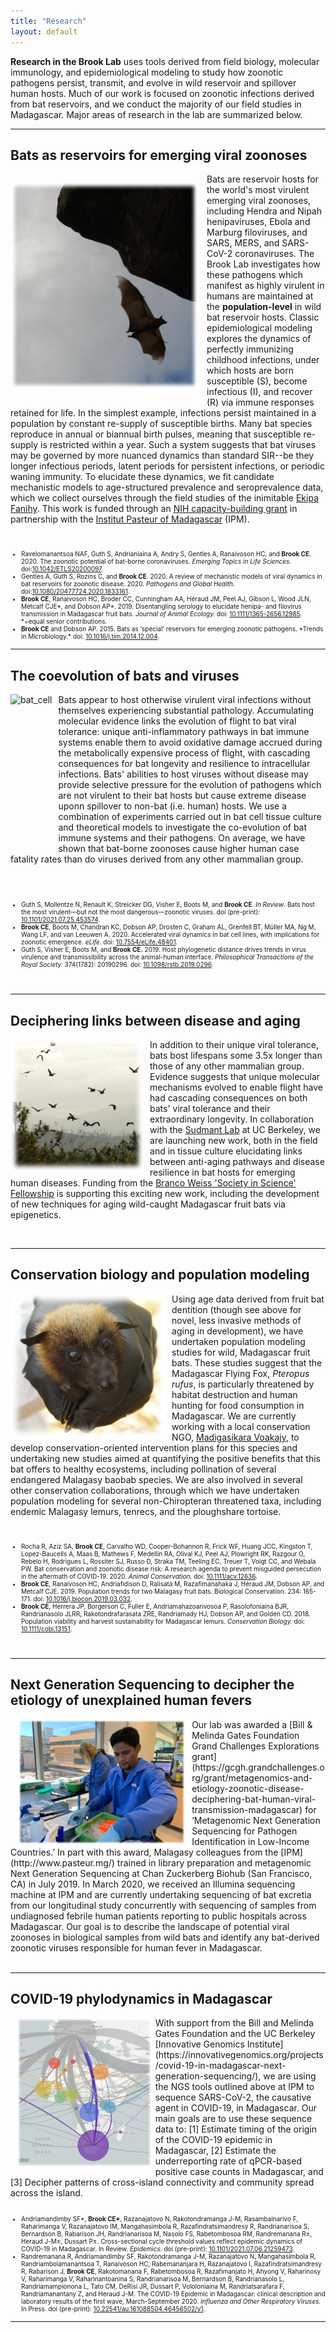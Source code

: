 ```yaml
---
title: "Research"
layout: default
---
```


**Research in the Brook Lab** uses tools derived from field biology, molecular immunology, and epidemiological modeling to study how zoonotic pathogens persist, transmit, and evolve in wild reservoir and spillover human hosts. Much of our work is focused on zoonotic infections derived from bat reservoirs, and we conduct the majority of our field studies in Madagascar. Major areas of research in the lab are summarized below. 

---

<h2>Bats as reservoirs for emerging viral zoonoses</h2>

<img src="/research/flying_bat.png" alt="bat" style="float: left; width: 300px; padding: 1em 1em 1em 0;">

Bats are  reservoir hosts for the world's most virulent emerging viral zoonoses, including Hendra and Nipah henipaviruses, Ebola and Marburg filoviruses, and SARS, MERS, and SARS-CoV-2 coronaviruses. The Brook Lab investigates how these pathogens which manifest as highly virulent in humans are maintained at the **population-level** in wild bat reservoir hosts. Classic epidemiological modeling explores the dynamics of perfectly immunizing childhood infections, under which hosts are  born susceptible (S), become infectious (I), and recover (R) via immune responses retained for life. In the simplest example, infections persist maintained in a population by constant re-supply of susceptible births. Many bat species reproduce in annual or biannual birth pulses, meaning that susceptible re-supply is restricted within a year. Such a system suggests that bat viruses may be governed by more nuanced dynamics than standard SIR--be they longer infectious periods, latent periods for persistent infections, or periodic waning immunity. To elucidate these dynamics, we fit candidate mechanistic models to age-structured prevalence and seroprevalence data, which we collect ourselves through the field studies of the inimitable [Ekipa Fanihy](team.html). This work is funded through an [NIH capacity-building grant](http://grantome.com/grant/NIH/R01-AI129822-01) in partnership with the [Institut Pasteur of Madagascar](http://www.pasteur.mg/) (IPM).

<div style="clear:both;">&nbsp;</div>

<font size="1">

<ul>
<li>Ravelomanantsoa NAF, Guth S, Andrianiaina A, Andry S, Gentles A, Ranaivoson HC, and <b>Brook CE</b>. 2020. The zoonotic potential of bat-borne coronaviruses. <i>Emerging Topics in Life Sciences.</i> doi:<a href="https://doi.org/10.1042/ETLS20200097">10.1042/ETLS20200097</a>.</li>
<li>Gentles A, Guth S, Rozins C, and  <b>Brook CE</b>. 2020. A review of mechanistic models of viral dynamics in bat reservoirs for zoonotic disease. 2020. <i>Pathogens and Global Health.</i> doi:<a href="https://doi.org/10.1080/20477724.2020.1833161">10.1080/20477724.2020.1833161</a>.</li>
<li><b>Brook CE</b>, Ranaivoson HC, Broder CC, Cunningham AA, Héraud JM, Peel AJ, Gibson L, Wood JLN, Metcalf CJE*, and Dobson AP*. 2019. Disentangling serology to elucidate henipa- and filovirus transmission in Madagascar fruit bats. <i>Journal of Animal Ecology.</i> doi: <a href="https://doi.org/10.1111/1365-2656.12985">10.1111/1365-2656.12985</a>. *=equal senior contributions.</li>
<li><b>Brook CE</b> and Dobson AP. 2015. Bats as ‘special’ reservoirs for emerging zoonotic pathogens. *Trends in Microbiology.* doi: <a href="https://doi.org/10.1016/j.tim.2014.12.004">10.1016/j.tim.2014.12.004</a>. </li>

</ul>

</font> 

---

<h2>The coevolution of bats and viruses</h2>

<img src="/assets/PaKi_EBOV_induced_10K_200hrs_CELL.gif" alt="bat_cell" style="height: 250px; padding-right: 10px;" align="left"> Bats appear to host otherwise virulent viral infections without themselves experiencing substantial pathology. Accumulating molecular evidence links the evolution of flight to bat viral tolerance: unique anti-inflammatory pathways in bat immune systems enable them to avoid oxidative damage accrued during the metabolically expensive process of flight, with cascading consequences for bat longevity and resilience to intracellular infections. Bats' abilities to host viruses without disease may provide selective pressure for the evolution of pathogens which are not virulent to their bat hosts but cause extreme disease uponn spillover to non-bat (i.e. human) hosts. We use a combination of experiments carried out in bat cell tissue culture and theoretical models to investigate the co-evolution of bat immune systems and their pathogens. On average, we have shown that bat-borne zoonoses cause higher human case fatality rates than do viruses derived from any other mammalian group.

<br>
<br>

<font size="1">

<ul>
<li>Guth S, Mollentze N, Renault K, Streicker DG, Visher E, Boots M, and <b>Brook CE</b>. <i>In Review</i>. Bats host the most virulent—but not the most dangerous—zoonotic viruses. doi (pre-print): <a href="https://www.biorxiv.org/content/10.1101/2021.07.25.453574v1">10.1101/2021.07.25.453574</a>. </li>

<li><b>Brook CE</b>, Boots M, Chandran KC, Dobson AP, Drosten C, Graham AL, Grenfell BT, Müller MA, Ng M, Wang LF, and van Leeuwen A. 2020. Accelerated viral dynamics in bat cell lines, with implications for zoonotic emergence. <i>eLife</i>. doi: <a href="https://elifesciences.org/articles/48401">10.7554/eLife.48401</a>. </li>

<li>Guth S, Visher E, Boots M, and <b>Brook CE.</b> 2019. Host phylogenetic distance drives trends in virus virulence and transmissibility across the animal-human interface. <i>Philosophical Transactions of the Royal Society.</i> 374(1782): 20190296. doi: <a href="https://doi.org/10.1098/rstb.2019.0296">10.1098/rstb.2019.0296</a>. </li>

</ul>

</font> 

<div style="clear:both;">&nbsp;</div>

---

<h2>Deciphering links between disease and aging</h2>

<img src="/assets/bat_pop.png" alt="bat_pop" style="height: 210px; padding-right: 10px;" align="left">In addition to their unique viral tolerance, bats bost lifespans some 3.5x longer than those of any other mammalian group. Evidence suggests that unique molecular mechanisms evolved to enable flight have had cascading consequences on both bats' viral tolerance and their extraordinary longevity. In collaboration with the [Sudmant Lab](https://www.sudmantlab.org/) at UC Berkeley, we are launching new work, both in the field and in tissue culture elucidating links between anti-aging pathways and disease resilience in bat hosts for emerging human diseases. Funding from the [Branco Weiss 'Society in Science' Fellowship](https://brancoweissfellowship.org/) is supporting this exciting new work, including the development of new techniques for aging wild-caught Madagascar fruit bats via epigenetics. 


<div style="clear:both;">&nbsp;</div>

---

<h2>Conservation biology and population modeling</h2>

<img src="/assets/baby_bat.png" alt="baby_bat" style="height: 230px; padding-right: 10px;" align="left">Using age data derived from fruit bat dentition (though see above for novel, less invasive methods of aging in development), we have undertaken population modeling studies for wild, Madagascar fruit bats. These studies suggest that the Madagascar Flying Fox, *Pteropus rufus*, is particularly threatened by habitat destruction and human hunting for food consumption in Madagascar. We are currently working with a local conservation NGO, [Madigasikara Voakajy](https://www.madagasikara-voakajy.org/), to develop conservation-oriented intervention plans for this species and undertaking new studies aimed at quantifying the positive benefits that this bat offers to healthy ecosystems, including pollination of several endangered Malagasy baobab species. We are also involved in several other conservation collaborations, through which we have undertaken population modeling for several non-Chiropteran threatened taxa, including endemic Malagasy lemurs, tenrecs, and the ploughshare tortoise.

<br>
<font size="1">

<ul>
<li>Rocha R, Aziz SA, <b>Brook CE</b>, Carvalho WD, Cooper-Bohannon R, Frick WF, Huang JCC, Kingston T, Lopez-Baucells A, Maas B, Mathews F, Medellin RA, Olival KJ, Peel AJ, Plowright RK, Razgour O, Rebelo H, Rodrigues L, Rossiter SJ, Russo D, Straka TM, Teeling EC, Treuer T, Voigt CC, and  Webala PW. Bat conservation and zoonotic disease risk: A research agenda to prevent misguided persecution in the aftermath of COVID-19. 2020. <i>Animal Conservation.</i> doi:
<a href="https://doi.org/10.1111/acv.12636">10.1111/acv.12636</a>. </li>
<li><b>Brook CE</b>, Ranaivoson HC, Andriafidison D, Ralisata M, Razafimanahaka J, Héraud JM, Dobson AP, and Metcalf CJE. 2019. Population trends for two Malagasy fruit bats. Biological Conservation. 234: 165-171. doi: <a href="https://doi.org/10.1016/j.biocon.2019.03.032">10.1016/j.biocon.2019.03.032</a>. </li>
<li><b>Brook CE</b>, Herrera JP, Borgerson C, Fuller E, Andriamahazoarivosoa P, Rasolofoniaina BJR, Randrianasolo JLRR, Rakotondrafarasata ZRE, Randriamady HJ, Dobson AP, and Golden CD. 2018. Population viability and harvest sustainability for Madagascar lemurs. <i>Conservation Biology.</i> doi:  <a href="https://doi.org/10.1111/cobi.13151">10.1111/cobi.13151</a>. </li>
</ul>
</font> 
<div style="clear:both;">&nbsp;</div>

---

<h2>Next Generation Sequencing to decipher the etiology of unexplained human fevers</h2>

<img src="/assets/christian_CZB.jpg" alt="chris_czb" style="height: 200px; padding-left: 10px;" align="left">
Our lab was  awarded a [Bill & Melinda Gates Foundation Grand Challenges Explorations grant](https://gcgh.grandchallenges.org/grant/metagenomics-and-etiology-zoonotic-disease-deciphering-bat-human-viral-transmission-madagascar) for ‘Metagenomic Next Generation Sequencing for Pathogen Identification in Low-Income Countries.’ In part with this award, Malagasy colleagues from the [IPM](http://www.pasteur.mg/) trained in library preparation and metagenomic Next Generation Sequencing at Chan Zuckerberg Biohub (San Francisco, CA) in July 2019. In March 2020, we received an Illumina sequencing machine at IPM and are currently undertaking sequencing of bat excretia from our longitudinal study concurrently with sequencing of samples from undiagnosed febrile human patients reporting to public hospitals across Madagascar. Our goal is to describe the landscape of potential viral zoonoses in biological samples from wild bats and identify any bat-derived zoonotic viruses responsible for human fever in Madagascar.

<div style="clear:both;">&nbsp;</div>

---

<h2>COVID-19 phylodynamics in Madagascar</h2>

<img src="/assets/MadaSARSCoV2.png" alt="Mada_SC2" style="height: 240px; padding-left: 10px;" align="left">
With support from the Bill and Melinda Gates Foundation and the UC Berkeley [Innovative Genomics Institute](https://innovativegenomics.org/projects/covid-19-in-madagascar-next-generation-sequencing/), we are using the  NGS tools outlined above at IPM to sequence SARS-CoV-2, the causative agent in COVID-19, in Madagascar. Our main goals are to use these sequence data to: [1] Estimate timing of the origin of the COVID-19 epidemic in Madagascar, [2] Estimate the underreporting rate of qPCR-based positive case counts in Madagascar, and [3] Decipher patterns of cross-island connectivity and community spread across the island.

<div style="clear:both;">&nbsp;</div>

<font size="1">

<ul>
<li>Andriamandimby SF*, <b>Brook CE*</b>, Razanajatovo N, Rakotondramanga J-M, Rasambainarivo F, Raharimanga V, Razanajatovo IM, Mangahasimbola R, Razafindratsimandresy R, Randrianarisoa S, Bernardson B, Rabarison JH, Randrianarisoa M, Nasolo FS, Rabetombosoa RM, Randremanana R±, Heraud J-M±, Dussart P±. Cross-sectional cycle threshold values reflect epidemic dynamics of COVID-19 in Madagascar. In Review. <i>Epidemics.</i> doi (pre-print): <a href="https://pubmed.ncbi.nlm.nih.gov/34268517/">10.1101/2021.07.06.21259473</a>. </li>

<li>Randremanana R, Andriamandimby SF, Rakotondramanga J-M, Razanajatovo N, Mangahasimbola R, Randriambolamanantsoa T, Ranaivoson HC, Rabemananjara H, Razanajatovo I, Razafindratsimandresy R, Rabarison J, <b>Brook CE</b>, Rakotomanana F, Rabetombosoa R, Razafimanjato H, Ahyong V, Raharinosy V, Raharimanga V, Raharinantoanina S, Randrianarisoa M, Bernardson B, Randrianasolo L, Randriamampionona L, Tato CM, DeRisi JR, Dussart P, Vololoniaina M, Randriatsarafara F, Randriamanantany Z, and Heraud J-M. The COVID-19 Epidemic in Madagascar: clinical description and laboratory results of the first wave, March-September 2020. <i>Influenza and Other Respiratory Viruses.</i> In Press. doi (pre-print): <a href="https://doi.org/10.22541/au.161088504.46456502/v1">10.22541/au.161088504.46456502/v1</a>. </li>

</ul>

</font> 


---
